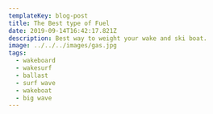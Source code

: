 ```yaml
---
templateKey: blog-post
title: The Best type of Fuel
date: 2019-09-14T16:42:17.821Z
description: Best way to weight your wake and ski boat.
image: ../../../images/gas.jpg
tags:
  - wakeboard
  - wakesurf
  - ballast
  - surf wave
  - wakeboat
  - big wave
---
```

